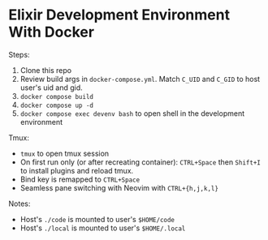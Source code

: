 Elixir Development Environment With Docker
==========================================

Steps:

1. Clone this repo
2. Review build args in `docker-compose.yml`. Match `C_UID` and `C_GID` to host user's uid and gid.
3. `docker compose build`
4. `docker compose up -d`
5. `docker compose exec devenv bash` to open shell in the development environment

Tmux:

- `tmux` to open tmux session
- On first run only (or after recreating container): `CTRL+Space` then `Shift+I` to install plugins and reload tmux.
- Bind key is remapped to `CTRL+Space`
- Seamless pane switching with Neovim with `CTRL+{h,j,k,l}`

Notes:

- Host's `./code` is mounted to user's `$HOME/code`
- Host's `./local` is mounted to user's `$HOME/.local`
